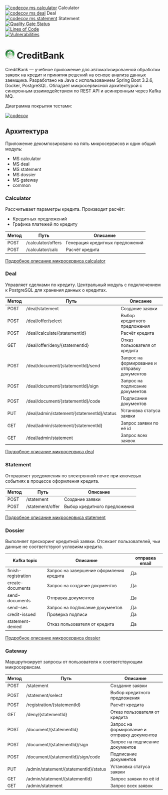 [![codecov ms calculator](https://codecov.io/github/DKavtasyev/CreditBank/branch/feature%2Fadd_docker_and_ci/graph/badge.svg?flag=calculator&token=EG63IGUXHV)](https://codecov.io/github/DKavtasyev/CreditBank) Calculator  \
[![codecov ms deal](https://codecov.io/github/DKavtasyev/CreditBank/branch/feature%2Fadd_docker_and_ci/graph/badge.svg?flag=deal&token=EG63IGUXHV)](https://codecov.io/github/DKavtasyev/CreditBank) Deal   \
[![codecov ms statement](https://codecov.io/github/DKavtasyev/CreditBank/branch/feature%2Fadd_docker_and_ci/graph/badge.svg?flag=statement&token=EG63IGUXHV)](https://codecov.io/github/DKavtasyev/CreditBank) Statement \
[![Quality Gate Status](https://sonarcloud.io/api/project_badges/measure?project=DKavtasyev_CreditBank&metric=alert_status)](https://sonarcloud.io/summary/new_code?id=DKavtasyev_CreditBank) \
[![Lines of Code](https://sonarcloud.io/api/project_badges/measure?project=DKavtasyev_CreditBank&metric=ncloc)](https://sonarcloud.io/summary/new_code?id=DKavtasyev_CreditBank) \
[![Vulnerabilities](https://sonarcloud.io/api/project_badges/measure?project=DKavtasyev_CreditBank&metric=vulnerabilities)](https://sonarcloud.io/summary/new_code?id=DKavtasyev_CreditBank)

# <img src="dossier/src/main/resources/static/img/logo.png" style="height: 30px; width: 30px"/> CreditBank

CreditBank — учебное приложение для автоматизированной обработки заявок на кредит и принятия решений на основе анализа
данных заемщика. Разработано на Java с использованием Spring Boot 3.2.6, Docker, PostgreSQL. Обладает
микросервисной архитектурой с синхронным взаимодействием по REST API и асинхронным через Kafka MQ.

Диаграмма покрытия тестами:

[![codecov](https://codecov.io/github/DKavtasyev/CreditBank/graphs/tree.svg?token=EG63IGUXHV)](https://codecov.io/github/DKavtasyev/CreditBank)

## Архитектура
Приложение декомпозировано на пять микросервисов и один общий модуль:
- MS calculator
- MS deal
- MS statement
- MS dossier
- MS gateway
- common

### Calculator
Рассчитывает параметры кредита. Производит расчёт:
- Кредитных предложений
- Графика платежей по кредиту

<table>
<thead>
    <tr><th>Метод</th><th>Путь</th><th>Описание</th></tr>
</thead>
<tbody>
    <tr><td>POST</td><td>/calculator/offers</td><td>Генерация кредитных предложений</td></tr>
    <tr><td>POST</td><td>/calculator/calc</td><td>Расчёт кредита</td></tr>
</tbody> 
</table>

[Подробное описание микросервиса calculator](calculator/README.md)

### Deal
Управляет сделками по кредиту. Центральный модуль с подключением к PostgreSQL для хранения данных о кредитах.

<table>
<thead>
    <tr><th>Метод</th><th>Путь</th><th>Описание</th></tr>
</thead>
<tbody>
    <tr><td>POST</td><td>/deal/statement</td> <td>Создание заявки</td></tr>
    <tr><td>POST</td><td>/deal/offer/select</td> <td>Выбор кредитного предложения</td></tr>
    <tr><td>POST</td><td>/deal/calculate/{statementId}</td> <td>Расчёт кредита</td></tr>
    <tr><td>GET</td><td>/deal/offer/deny/{statementId}</td> <td>Отказ пользователя от кредита</td></tr>
    <tr><td>POST</td><td>/deal/document/{statementId}/send</td> <td>Запрос на формирование и отправку документов</td></tr>
    <tr><td>POST</td><td>/deal/document/{statementId}/sign</td> <td>Запрос на подписание документов</td></tr>
    <tr><td>POST</td><td>/deal/document/{statementId}/code</td> <td>Подписание документов</td></tr>
    <tr><td>PUT</td><td>/deal/admin/statement/{statementId}/status</td> <td>Установка статуса заявки</td></tr>
    <tr><td>GET</td><td>/deal/admin/statement/{statementId}</td> <td>Запрос заявки по её id</td></tr>
    <tr><td>GET</td><td>/deal/admin/statement</td> <td>Запрос всех заявок</td></tr>
</tbody>
</table>

[Подробное описание микросервиса deal](calculator/README.md)

### Statement
Отправляет уведомления по электронной почте при ключевых событиях в процессе оформления кредита. 

<table>
<thead>
    <tr><th>Метод</th><th>Путь</th><th>Описание</th></tr>
</thead>
<tbody>
    <tr><td>POST</td><td>/statement</td><td>Создание заявки</td></tr>
    <tr><td>POST</td><td>/statement/offer</td><td>Выбор кредитного предложения</td></tr>
</tbody> 
</table>

[Подробное описание микросервиса statement](statement/README.md)

### Dossier
Выполняет прескоринг кредитной заявки. Отсекает пользователей, чьи данные не соответствуют условиям кредита.

<table>
<thead>
    <tr><th>Kafka topic</th><th>Описание</th><th>отправка email</th></tr>
</thead>
<tbody>
    <tr><td>finish-registration</td><td>Запрос на завершение оформления кредита</td><td>Да</td></tr>
    <tr><td>create-documents</td><td>Запрос на создание документов</td><td>Да</td></tr>
    <tr><td>send-documents</td><td>Отправка документов</td><td>Да</td></tr>
    <tr><td>send-ses</td><td>Запрос на подписание документов</td><td>Да</td></tr>
    <tr><td>credit-issued</td><td>Проверка подписи</td><td>Да</td></tr>
    <tr><td>statement-denied</td><td>Отказ пользователя от кредита</td><td>Да</td></tr>
</tbody> 
</table>

[Подробное описание микросервиса dossier](statement/README.md)

### Gateway
Маршрутизирует запросы от пользователя к соответствующим микросервисам.

<table>
<thead>
    <tr><th>Метод</th><th>Путь</th><th>Описание</th></tr>
</thead>
<tbody>
    <tr><td>POST</td><td>/statement</td> <td>Создание заявки</td></tr>
    <tr><td>POST</td><td>/statement/select</td> <td>Выбор кредитного предложения</td></tr>
    <tr><td>POST</td><td>/registration/{statementId}</td> <td>Расчёт кредита</td></tr>
    <tr><td>GET</td><td>/deny/{statementId}</td> <td>Отказ пользователя от кредита</td></tr>
    <tr><td>POST</td><td>/document/{statementId}</td> <td>Запрос на формирование и отправку документов</td></tr>
    <tr><td>POST</td><td>/document/{statementId}/sign</td> <td>Запрос на подписание документов</td></tr>
    <tr><td>POST</td><td>/document/{statementId}/sign/code</td> <td>Подписание документов</td></tr>
    <tr><td>PUT</td><td>/admin/statement/{statementId}/status</td> <td>Установка статуса заявки</td></tr>
    <tr><td>GET</td><td>/admin/statement/{statementId}</td> <td>Запрос заявки по её id</td></tr>
    <tr><td>GET</td><td>/admin/statement</td> <td>Запрос всех заявок</td></tr>
</tbody>
</table>



